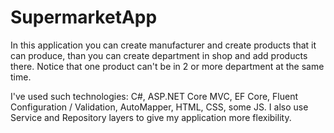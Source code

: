 # SupermarketApp

In this application you can create manufacturer and create products that it can produce, than you can create department in shop and add products there. 
Notice that one product can't be in 2 or more department at the same time.

I've used such technologies:
C#, ASP.NET Core MVC, EF Core, Fluent Configuration / Validation, AutoMapper, HTML, CSS, some JS.
I also use Service and Repository layers to give my application more flexibility.
